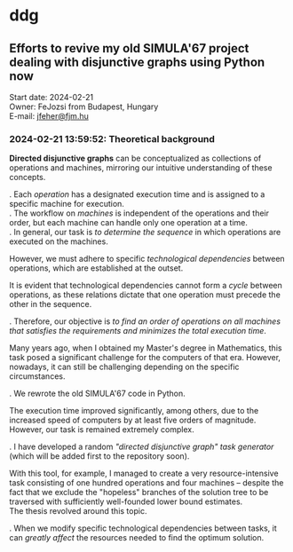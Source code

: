 
# ddg

## Efforts to revive my old SIMULA'67 project dealing with disjunctive graphs using Python now

Start date: 2024-02-21  
Owner: FeJozsi from Budapest, Hungary  
E-mail: <jfeher@fjm.hu>  

### 2024-02-21 13:59:52: Theoretical background

**Directed disjunctive graphs** can be conceptualized as collections of operations and machines,
mirroring our intuitive understanding of these concepts.

. Each *operation* has a designated execution time and is assigned
to a specific machine for execution.  
. The workflow on *machines* is independent of the operations and their order,
but each machine can handle only one operation at a time.  
. In general, our task is *to determine the sequence* in which operations are executed
on the machines.

However, we must adhere to specific *technological dependencies* between
operations, which are established at the outset.  

It is evident that technological dependencies cannot form a *cycle* between operations,
as these relations dictate that one operation must precede the other in the sequence.

. Therefore, our objective is *to find an order of operations on all machines that
satisfies the requirements and minimizes the total execution time*.

Many years ago, when I obtained my Master's degree in Mathematics, this task
posed a significant challenge for the computers of that era. However, nowadays,
it can still be challenging depending on the specific circumstances.

. We rewrote the old SIMULA'67 code in Python.

The execution time improved significantly, among others, due to the
increased speed of computers by at least five orders of magnitude.
However, our task is remained extremely complex.

. I have developed a random *"directed disjunctive graph" task generator*
(which will be added first to the repository soon).

With this tool, for example, I managed to create a very resource-intensive
task consisting of one hundred operations and four machines – despite the fact
that we exclude the "hopeless" branches of the solution tree to be traversed
with sufficiently well-founded lower bound estimates.  
The thesis revolved around this topic.

. When we modify specific technological dependencies between tasks,
it can *greatly affect* the resources needed to find the optimum solution.
